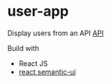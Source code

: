 
# user-app
Display users from an API [API](https://randomuser.me/)


Build with 
* React JS 
* [react semantic-ui](https://react.semantic-ui.com/usage)
